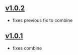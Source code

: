 ## [v1.0.2](https://github.com/push2cloud/workflow-utils/compare/v1.0.1...v1.0.2)
- fixes previous fix to combine

## [v1.0.1](https://github.com/push2cloud/workflow-utils/compare/v1.0.0...v1.0.1)
- fixes combine

